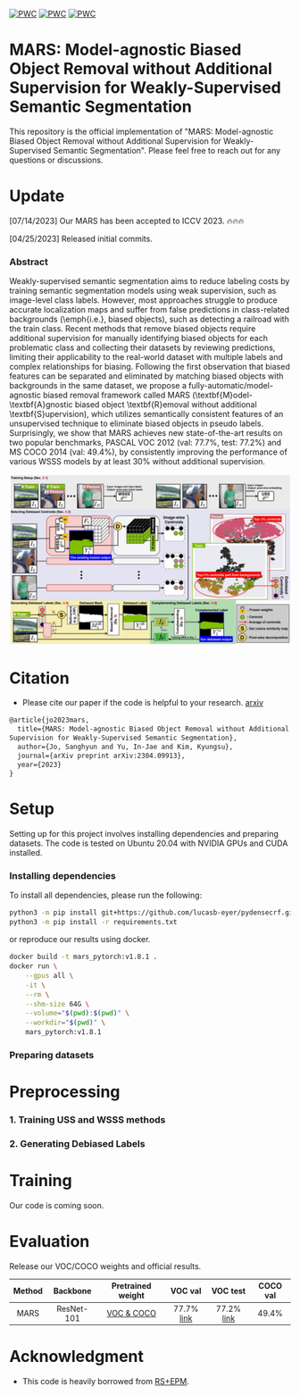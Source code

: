 [![PWC](https://img.shields.io/endpoint.svg?url=https://paperswithcode.com/badge/mars-model-agnostic-biased-object-removal/weakly-supervised-semantic-segmentation-on-4)](https://paperswithcode.com/sota/weakly-supervised-semantic-segmentation-on-4?p=mars-model-agnostic-biased-object-removal)
[![PWC](https://img.shields.io/endpoint.svg?url=https://paperswithcode.com/badge/mars-model-agnostic-biased-object-removal/weakly-supervised-semantic-segmentation-on-1)](https://paperswithcode.com/sota/weakly-supervised-semantic-segmentation-on-1?p=mars-model-agnostic-biased-object-removal)
[![PWC](https://img.shields.io/endpoint.svg?url=https://paperswithcode.com/badge/mars-model-agnostic-biased-object-removal/weakly-supervised-semantic-segmentation-on)](https://paperswithcode.com/sota/weakly-supervised-semantic-segmentation-on?p=mars-model-agnostic-biased-object-removal)

# MARS: Model-agnostic Biased Object Removal without Additional Supervision for Weakly-Supervised Semantic Segmentation
This repository is the official implementation of "MARS: Model-agnostic Biased Object Removal without Additional Supervision
for Weakly-Supervised Semantic Segmentation". Please feel free to reach out for any questions or discussions.

# Update
[07/14/2023] Our MARS has been accepted to ICCV 2023. 🔥🔥🔥

[04/25/2023] Released initial commits.

### Abstract
Weakly-supervised semantic segmentation aims to reduce labeling costs by training semantic segmentation models using weak supervision, such as image-level class labels. However, most approaches struggle to produce accurate localization maps and suffer from false predictions in class-related backgrounds (\emph{i.e.}, biased objects), such as detecting a railroad with the train class. Recent methods that remove biased objects require additional supervision for manually identifying biased objects for each problematic class and collecting their datasets by reviewing predictions, limiting their applicability to the real-world dataset with multiple labels and complex relationships for biasing. Following the first observation that biased features can be separated and eliminated by matching biased objects with backgrounds in the same dataset, we propose a fully-automatic/model-agnostic biased removal framework called MARS (\textbf{M}odel-\textbf{A}gnostic biased object \textbf{R}emoval without additional \textbf{S}upervision), which utilizes semantically consistent features of an unsupervised technique to eliminate biased objects in pseudo labels. Surprisingly, we show that MARS achieves new state-of-the-art results on two popular benchmarks, PASCAL VOC 2012 (val: 77.7\%, test: 77.2\%) and MS COCO 2014 (val: 49.4\%), by consistently improving the performance of various WSSS models by at least 30\% without additional supervision.

![Overview](./resources/Overview.jpg)

# Citation
- Please cite our paper if the code is helpful to your research. [arxiv](https://arxiv.org/abs/2304.09913)

```
@article{jo2023mars,
  title={MARS: Model-agnostic Biased Object Removal without Additional Supervision for Weakly-Supervised Semantic Segmentation},
  author={Jo, Sanghyun and Yu, In-Jae and Kim, Kyungsu},
  journal={arXiv preprint arXiv:2304.09913},
  year={2023}
}
```

# Setup
Setting up for this project involves installing dependencies and preparing datasets. The code is tested on Ubuntu 20.04 with NVIDIA GPUs and CUDA installed. 

### Installing dependencies
To install all dependencies, please run the following:
```bash
python3 -m pip install git+https://github.com/lucasb-eyer/pydensecrf.git
python3 -m pip install -r requirements.txt
```

or reproduce our results using docker.
```bash
docker build -t mars_pytorch:v1.8.1 .
docker run \
    --gpus all \
    -it \
    --rm \
    --shm-size 64G \
    --volume="$(pwd):$(pwd)" \
    --workdir="$(pwd)" \
    mars_pytorch:v1.8.1
```

### Preparing datasets

# Preprocessing

### 1. Training USS and WSSS methods
### 2. Generating Debiased Labels

# Training
Our code is coming soon.

# Evaluation
Release our VOC/COCO weights and official results.

| Method | Backbone | Pretrained weight            | VOC val | VOC test | COCO val |
|:-----:|:------------:|:----------------------------:|:-------:|:--------:|:--------:|
| MARS | ResNet-101 | [VOC & COCO]() | 77.7% [link](http://host.robots.ox.ac.uk:8080/anonymous/JWM7SJ.html) | 77.2% [link](http://host.robots.ox.ac.uk:8080/anonymous/XEAPLX.html) | 49.4% |

# Acknowledgment
- This code is heavily borrowed from [RS+EPM](https://github.com/shjo-april/recurseed_and_edgepredictmix).